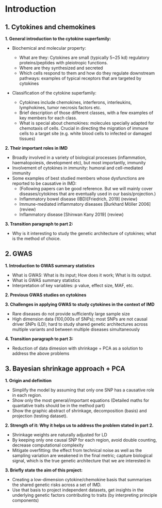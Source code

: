 # Introduction


## 1. Cytokines and chemokines 

**1. General introduction to the cytokine superfamily:**

 * Biochemical and molecular property: 
   * What are they: Cytokines are small (typically 5~25 kd) regulatory proteins/peptides with pleiotropic functions.
   * Where are they synthesized and secreted
   * Which cells respond to them and how do they regulate downstream pathways: examples of typical receptors that are targeted by cytokines

 * Classification of the cytokine superfamily:
   * Cytokines include chemokines, interferons, interleukins, lymphokines, tumor necrosis factors etc.
   * Brief description of those different classes, with a few examples of key members for each class.
   * What is special about chemokines: molecules specially adapted for chemotaxis of cells. Crucial in directing the migration of immune cells to a target site (e.g. white blood cells to infected or damaged tissues)


**2. Their important roles in IMD**

* Broadly involved in a variety of biological processes (inflammation, haematopoiesis, development etc), but most importantly, immunity
* Involvement of cytokines in immunity: humoral and cell-mediated immunity
* Some examples of best studied members whose dysfunctions are reported to be causative in IMD:
  * (Following papers can be good reference. But we will mainly cover diseases/cytokines that are eventually used in our basis/projection.)
  * Inflammatory bowel disease (IBD)[Friedrich, 2019] (review)
  * Immune-mediated inflammatory diseases [Burkhard Möller 2006] (review)
  * Inflammatory disease [Shinwan Kany 2019] (review)

**3. Transition paragraph to part 2:**
* Why is it interesting to study the genetic architecture of cytokines; what is the method of choice.


## 2. GWAS

**1. Introduction to GWAS summary statistics**

* What is GWAS: What is its input; How does it work; What is its output.
* What is GWAS summary statistics
* Interpretation of key variables: p value, effect size, MAF, etc.

**2. Previous GWAS studies on cytokines**

**3. Challenges in applying GWAS to study cytokines in the context of IMD**

* Rare diseases do not provide sufficiently large sample size
* High dimension data (100,000s of SNPs); most SNPs are not causal driver SNPs (LD); hard to study shared genetic architectures across multiple variants and between multiple diseases simultaneously

**4. Transition paragraph to part 3:**
* Reduction of data dimesion with shrinkage + PCA as a solution to address the above problems


## 3. Bayesian shrinkage approach + PCA 

**1. Origin and definition** 
* Simplify the model by assuming that only one SNP has a causative role in each region.
* Show only the most general/important equations (Detailed maths for quantative traits should be in the method part)
* Show the graphic abstract of shrinkage, decomposition (basis) and projection (testing dataset).

**2. Strength of it: Why it helps us to address the problem stated in part 2.**
* Shrinkage weights are naturally adjusted for LD
* By keeping only one causal SNP for each region, avoid double counting, decrease computational complexity
* Mitigate overfitting: the effect from technical noise as well as the sampling variation are weakened in the final metric; capture biological signal, which is the true genetic architecture that we are interested in

**3. Briefly state the aim of this project:**
* Creating a low-dimension cytokine/chemokine basis that summarises the shared genetic risks across a set of IMD.
* Use that basis to project independent datasets, get insights in the underlying genetic factors contributing to traits (by interpreting principle components)








